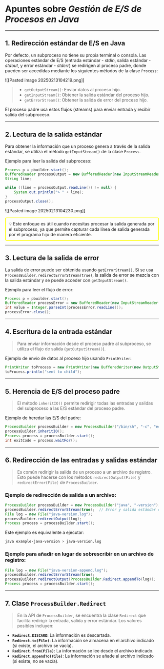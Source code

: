 # Apuntes sobre _Gestión de E/S de Procesos en Java_

---

## 1. **Redirección estándar de E/S en Java**

Por defecto, un subproceso no tiene su propia terminal o consola. Las operaciones estándar de E/S (entrada estándar - _stdin_, salida estándar - _stdout_, y error estándar - _stderr_) se redirigen al proceso padre, donde pueden ser accedidas mediante los siguientes métodos de la clase `Process`:

![[Pasted image 20250213104219.png]]

>- `getOutputStream()`: Enviar datos al proceso hijo.
>- `getInputStream()`: Obtener la salida estándar del proceso hijo.
>- `getErrorStream()`: Obtener la salida de error del proceso hijo.

El proceso padre usa estos flujos (streams) para enviar entrada y recibir salida del subproceso.

---

## 2. **Lectura de la salida estándar**

Para obtener la información que un proceso genera a través de la salida estándar, se utiliza el método `getInputStream()` de la clase `Process`.

Ejemplo para leer la salida del subproceso:

```java
Process p = pbuilder.start();
BufferedReader processOutput = new BufferedReader(new InputStreamReader(p.getInputStream()));
String line;

while ((line = processOutput.readLine()) != null) {
    System.out.println("> " + line);
}
processOutput.close();
```

![[Pasted image 20250213104230.png]]

<aside style="border: 2px solid yellow; padding: 10px; border-radius: 5px;"> 💡
Este enfoque es útil cuando necesitas procesar la salida generada por el subproceso, ya que permite capturar cada línea de salida generada por el programa hijo de manera eficiente.
</aside>

---

## 3. **Lectura de la salida de error**

La salida de error puede ser obtenida usando `getErrorStream()`. Si se usa `ProcessBuilder.redirectErrorStream(true)`, la salida de error se mezcla con la salida estándar y se puede acceder con `getInputStream()`.

Ejemplo para leer el flujo de error:

```java
Process p = pbuilder.start();
BufferedReader processError = new BufferedReader(new InputStreamReader(p.getErrorStream()));
int value = Integer.parseInt(processError.readLine());
processError.close();
```

---

## 4. **Escritura de la entrada estándar**

>Para enviar información desde el proceso padre al subproceso, se utiliza el flujo de salida (`getOutputStream()`).

Ejemplo de envío de datos al proceso hijo usando `PrintWriter`:

```java
PrintWriter toProcess = new PrintWriter(new BufferedWriter(new OutputStreamWriter(p.getOutputStream(), "UTF-8")), true);
toProcess.println("sent to child");
```

---

## 5. **Herencia de E/S del proceso padre**

>El método `inheritIO()` permite redirigir todas las entradas y salidas del subproceso a las E/S estándar del proceso padre.

Ejemplo de heredar las E/S del padre:

```java
ProcessBuilder processBuilder = new ProcessBuilder("/bin/sh", "-c", "echo hello");
processBuilder.inheritIO();
Process process = processBuilder.start();
int exitCode = process.waitFor();
```

---

## 6. **Redirección de las entradas y salidas estándar**

>Es común redirigir la salida de un proceso a un archivo de registro. Esto puede hacerse con los métodos `redirectOutput(File)` y `redirectError(File)` de `ProcessBuilder`.

### Ejemplo de redirección de salida a un archivo:

```java
ProcessBuilder processBuilder = new ProcessBuilder("java", "-version");
processBuilder.redirectErrorStream(true);  // Error y salida estándar combinados
File log = new File("java-version.log");
processBuilder.redirectOutput(log);
Process process = processBuilder.start();
```

Este ejemplo es equivalente a ejecutar:

```bash
java example-java-version > java-version.log
```

### Ejemplo para **añadir** en lugar de sobrescribir en un archivo de registro:

```java
File log = new File("java-version-append.log");
processBuilder.redirectErrorStream(true);
processBuilder.redirectOutput(ProcessBuilder.Redirect.appendTo(log));
Process process = processBuilder.start();
```

---

## 7. **Clase `ProcessBuilder.Redirect`**

>En la API de `ProcessBuilder`, se encuentra la clase `Redirect` que facilita redirigir la entrada, salida y error estándar. Los valores posibles incluyen:

- **`Redirect.DISCARD`**: La información es descartada.
- **`Redirect.to(File)`**: La información se almacena en el archivo indicado (si existe, el archivo se vacía).
- **`Redirect.from(File)`**: La información se lee desde el archivo indicado.
- **`Redirect.appendTo(File)`**: La información se añade al archivo indicado (si existe, no se vacía).